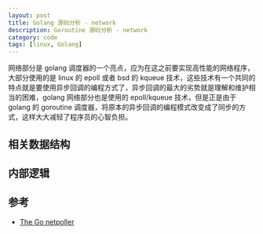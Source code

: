 ```yaml
---
layout: post
title: Golang 源码分析 - network 
description: Goroutine 源码分析 - network 
category: code
tags: [linux, Golang]
---
```


网络部分是 golang 调度器的一个亮点，应为在这之前要实现高性能的网络程序，大部分使用的是 linux 的 epoll 或者 bsd 的 kqueue 技术，这些技术有一个共同的特点就是要使用异步回调的编程方式了，异步回调的最大的劣势就是理解和维护相当的困难，golang 网络部分也是使用的 epoll/kqueue 技术，但是正是由于golang 的 goroutine 调度器，将原本的异步回调的编程模式改变成了同步的方式，这样大大减轻了程序员的心智负担。

## 相关数据结构


## 内部逻辑

##


## 参考

- [The Go netpoller](http://morsmachine.dk/netpoller)

[-10]:   	 http://hushi55.github.io/  "-10"